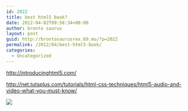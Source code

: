 ```yaml
---
id: 2022
title: best html5 book?
date: 2012-04-02T09:58:34+00:00
author: bronto saurus
layout: post
guid: http://brontosaurusrex.69.mu/?p=2022
permalink: /2012/04/best-html5-book/
categories:
  - Uncategorized
---
```

http://introducinghtml5.com/
  
http://net.tutsplus.com/tutorials/html-css-techniques/html5-audio-and-video-what-you-must-know/

![](http://introducinghtml5.com/book_m.jpg)